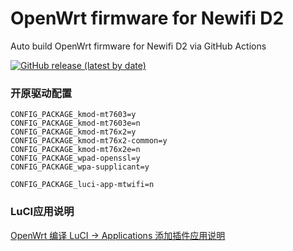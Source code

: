 # OpenWrt firmware for Newifi D2

Auto build OpenWrt firmware for Newifi D2 via GitHub Actions

[![GitHub release (latest by date)](https://img.shields.io/github/v/release/P3TERX/OpenWrt-Newifi_D2?style=for-the-badge&label=Download)](https://github.com/ZHDeveloper/OpenWrt-Newifi_D2/actions/)

### 开原驱动配置

```
CONFIG_PACKAGE_kmod-mt7603=y
CONFIG_PACKAGE_kmod-mt7603e=n
CONFIG_PACKAGE_kmod-mt76x2=y
CONFIG_PACKAGE_kmod-mt76x2-common=y
CONFIG_PACKAGE_kmod-mt76x2e=n
CONFIG_PACKAGE_wpad-openssl=y
CONFIG_PACKAGE_wpa-supplicant=y

CONFIG_PACKAGE_luci-app-mtwifi=n
```

### LuCI应用说明
[OpenWrt 编译 LuCI -> Applications 添加插件应用说明](https://www.right.com.cn/forum/thread-3682029-1-1.html)
